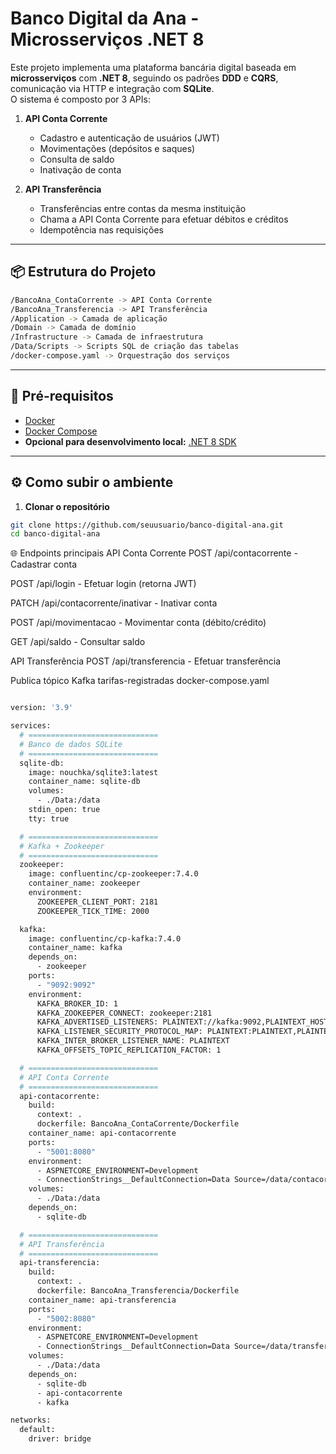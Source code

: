 # Banco Digital da Ana - Microsserviços .NET 8

Este projeto implementa uma plataforma bancária digital baseada em **microsserviços** com **.NET 8**, seguindo os padrões **DDD** e **CQRS**, comunicação via HTTP e integração com **SQLite**.  
O sistema é composto por 3 APIs:

1. **API Conta Corrente**  
   - Cadastro e autenticação de usuários (JWT)
   - Movimentações (depósitos e saques)
   - Consulta de saldo
   - Inativação de conta

2. **API Transferência**  
   - Transferências entre contas da mesma instituição
   - Chama a API Conta Corrente para efetuar débitos e créditos
   - Idempotência nas requisições

---

## 📦 Estrutura do Projeto

```bash
/BancoAna_ContaCorrente -> API Conta Corrente
/BancoAna_Transferencia -> API Transferência
/Application -> Camada de aplicação
/Domain -> Camada de domínio
/Infrastructure -> Camada de infraestrutura
/Data/Scripts -> Scripts SQL de criação das tabelas
/docker-compose.yaml -> Orquestração dos serviços

```
---

## 🚀 Pré-requisitos
- [Docker](https://docs.docker.com/get-docker/)  
- [Docker Compose](https://docs.docker.com/compose/install/)  
- **Opcional para desenvolvimento local:** [.NET 8 SDK](https://dotnet.microsoft.com/en-us/download/dotnet/8.0)

---

## ⚙️ Como subir o ambiente

1. **Clonar o repositório**
```bash
git clone https://github.com/seuusuario/banco-digital-ana.git
cd banco-digital-ana

```

🌐 Endpoints principais
API Conta Corrente
POST /api/contacorrente - Cadastrar conta

POST /api/login - Efetuar login (retorna JWT)

PATCH /api/contacorrente/inativar - Inativar conta

POST /api/movimentacao - Movimentar conta (débito/crédito)

GET /api/saldo - Consultar saldo

API Transferência
POST /api/transferencia - Efetuar transferência


Publica tópico Kafka tarifas-registradas
docker-compose.yaml

```bash

version: '3.9'

services:
  # =============================
  # Banco de dados SQLite
  # =============================
  sqlite-db:
    image: nouchka/sqlite3:latest
    container_name: sqlite-db
    volumes:
      - ./Data:/data
    stdin_open: true
    tty: true

  # =============================
  # Kafka + Zookeeper
  # =============================
  zookeeper:
    image: confluentinc/cp-zookeeper:7.4.0
    container_name: zookeeper
    environment:
      ZOOKEEPER_CLIENT_PORT: 2181
      ZOOKEEPER_TICK_TIME: 2000

  kafka:
    image: confluentinc/cp-kafka:7.4.0
    container_name: kafka
    depends_on:
      - zookeeper
    ports:
      - "9092:9092"
    environment:
      KAFKA_BROKER_ID: 1
      KAFKA_ZOOKEEPER_CONNECT: zookeeper:2181
      KAFKA_ADVERTISED_LISTENERS: PLAINTEXT://kafka:9092,PLAINTEXT_HOST://localhost:9092
      KAFKA_LISTENER_SECURITY_PROTOCOL_MAP: PLAINTEXT:PLAINTEXT,PLAINTEXT_HOST:PLAINTEXT
      KAFKA_INTER_BROKER_LISTENER_NAME: PLAINTEXT
      KAFKA_OFFSETS_TOPIC_REPLICATION_FACTOR: 1

  # =============================
  # API Conta Corrente
  # =============================
  api-contacorrente:
    build:
      context: .
      dockerfile: BancoAna_ContaCorrente/Dockerfile
    container_name: api-contacorrente
    ports:
      - "5001:8080"
    environment:
      - ASPNETCORE_ENVIRONMENT=Development
      - ConnectionStrings__DefaultConnection=Data Source=/data/contacorrente.db
    volumes:
      - ./Data:/data
    depends_on:
      - sqlite-db

  # =============================
  # API Transferência
  # =============================
  api-transferencia:
    build:
      context: .
      dockerfile: BancoAna_Transferencia/Dockerfile
    container_name: api-transferencia
    ports:
      - "5002:8080"
    environment:
      - ASPNETCORE_ENVIRONMENT=Development
      - ConnectionStrings__DefaultConnection=Data Source=/data/transferencia.db
    volumes:
      - ./Data:/data
    depends_on:
      - sqlite-db
      - api-contacorrente
      - kafka

networks:
  default:
    driver: bridge


```
